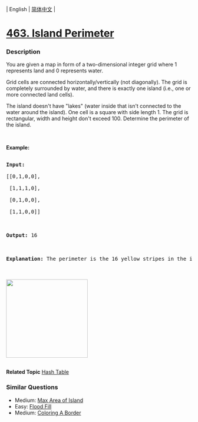 | English | [简体中文](README.md) |

# [463. Island Perimeter](https://leetcode-cn.com/problems/island-perimeter)
 ### Description
<p>You are given a map in form of a two-dimensional integer grid where 1 represents land and 0 represents water.</p>

<p>Grid cells are connected horizontally/vertically (not diagonally). The grid is completely surrounded by water, and there is exactly one island (i.e., one or more connected land cells).</p>

<p>The island doesn&#39;t have &quot;lakes&quot; (water inside that isn&#39;t connected to the water around the island). One cell is a square with side length 1. The grid is rectangular, width and height don&#39;t exceed 100. Determine the perimeter of the island.</p>

<p>&nbsp;</p>

<p><b>Example:</b></p>

<pre>
<strong>Input:</strong>
[[0,1,0,0],
 [1,1,1,0],
 [0,1,0,0],
 [1,1,0,0]]

<strong>Output:</strong> 16

<strong>Explanation:</strong> The perimeter is the 16 yellow stripes in the image below:

<img src="https://assets.leetcode.com/uploads/2018/10/12/island.png" style="width: 221px; height: 213px;" />
</pre>

**Related Topic**  [Hash Table](https://leetcode-cn.com/tag/hash-table) 

### Similar Questions
 - Medium:	[Max Area of Island](https://leetcode-cn.com/problems/max-area-of-island) 
 - Easy:	[Flood Fill](https://leetcode-cn.com/problems/flood-fill) 
 - Medium:	[Coloring A Border](https://leetcode-cn.com/problems/coloring-a-border) 
